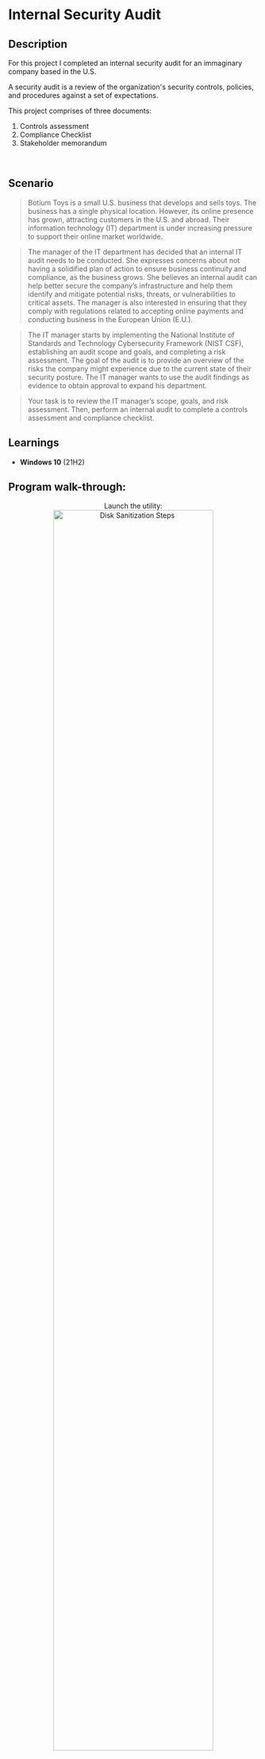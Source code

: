 <h1>Internal Security Audit</h1>


<h2>Description</h2>

For this project I completed an internal security audit for an immaginary company based in the U.S.</b>

A security audit is a review of the organization's security controls, policies, and procedures against a set of expectations.</b>

This project comprises of three documents:</b>

1. Controls assessment
2. Compliance Checklist
3. Stakeholder memorandum


<br />


<h2>Scenario</h2>


>Botium Toys is a small U.S. business that develops and sells toys. The business has a single physical location. However, its online presence has grown, attracting customers in the U.S. and abroad. Their information technology (IT) department is under increasing pressure to support their online market worldwide.</b> 

>The manager of the IT department has decided that an internal IT audit needs to be conducted. She expresses concerns about not having a solidified plan of action to ensure business continuity and compliance, as the business grows. She believes an internal audit can help better secure the company’s infrastructure and help them identify and mitigate potential risks, threats, or vulnerabilities to critical assets. The manager is also interested in ensuring that they comply with regulations related to accepting online payments and conducting business in the European Union (E.U.).</b> 

>The IT manager starts by implementing the National Institute of Standards and Technology Cybersecurity Framework (NIST CSF), establishing an audit scope and goals, and completing a risk assessment. The goal of the audit is to provide an overview of the risks the company might experience due to the current state of their security posture. The IT manager wants to use the audit findings as evidence to obtain approval to expand his department.</b> 

>Your task is to review the IT manager’s scope, goals, and risk assessment. Then, perform an internal audit to complete a controls assessment and compliance checklist. </b> 

<h2>Learnings</h2>

- <b>Windows 10</b> (21H2)

<h2>Program walk-through:</h2>

<p align="center">
Launch the utility: <br/>
<img src="https://i.imgur.com/62TgaWL.png" height="80%" width="80%" alt="Disk Sanitization Steps"/>
<br />

<!--
 ```diff
- text in red
+ text in green
! text in orange
# text in gray
@@ text in purple (and bold)@@
```
--!>
